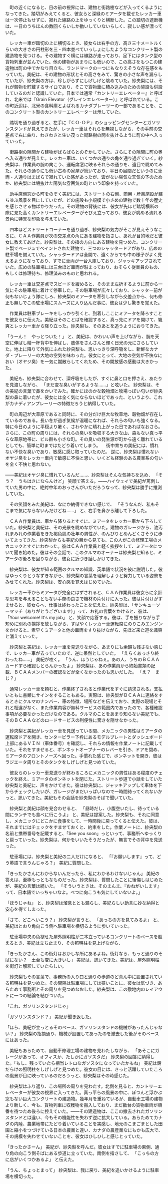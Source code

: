 　町の近くになると、目の前の視界には、建物と街路樹などが入ってくるようになってきた。踏切がみえてくると、彼女らと深緑のミアータを載せたレッカー車は一次停止もせずに、寂れた線路の上をゆっくりと横断した。この踏切の遮断機は、一日のうちほんの数回くらいしか動いしていないらしく、寂しい感が漂っていた。

　レッカー車が踏切の上に横切るとき、彼女らは右手の方、高さ三十メートルくらいの大きさの円柱形を三・四本並べていっしょにしたようなコンクリート製の建造物を見つける。その建物すぐ横には線路が走っており、足下にはタンク型の貨物列車が並んでいた。他の建物があまりにも低いので、この高さをもつこの建造物は町の中でかなり目立ち、ランドマークの一つにもなりえそうな存在感をもっていた。美紀は、その建物の形状とその高さをみて、驚きの小さな声を漏らしていたが、紗央梨の方は、珍しがらずにしげしげと眺めていた。紗央梨には、それが穀物を貯蔵するサイロであり、そこで貨物車に積み込みのための施設も併設しているのだと認識していた。日本では通常『カントリーエレベーター』と呼ばれ、北米では『Grain Elevator（グレインエレベーター）』と呼ばれている。この町近辺は、北米の食料庫とよばれるカナダプレーリーの一部であることを、このコンクリート製のカントリーエレベーターは示していた。

　踏切を通り過ぎると、左手に『ＣＯ-ＯＰ』のショッピングセンターとガソリンスタンドが見えてきたが、レッカー車はそれらを無視しながら、その手前の交差点で右に曲り、わさわさと生い茂った街路樹の間を抜けるように町の中へ入っていった。

　街路樹の隙間から建物がぱらぱらとのぞかしていた。さらにその隙間に町の奥へ入る通りが見えた。レッカー車は、いくつかの通りの角を通り過ぎていく。紗央梨は、作業員の腕の向こう、運転席窓に映るそれらの通りを、遠目で眺めてみた。それらの通りにも低い古めの家屋が続いており、平日の昼間だというのに車両・人通りはまばらで寂れていた感があったが、雲がない陽気な天気の下のためか、紗央梨には垢抜けた陽気な雰囲気の町という印象を持っていた。

　助手席側窓から町をのぞく美紀には、ストリートの右側、商用・産業施設が建ち並ぶ風景を目にしていたが、どの施設も小規模で小さめの建物で数十年の歴史を感じさせる物ばかりだった。その建物の背後には、彼女が先ほど踏切横断の際に見た高くカントリーエレベーターがそびえ立っており、彼女が眺める流れる景色に特異な印象を与えていた。

　四本ほどストリートコーナーを通り過ぎ、紗央梨の気力がそこが見えそうなころに、ＣＡＡ作業員が次の交差点の角にある建物を指さし、あれが目的地だと彼女に教えてあげた。紗央梨は、その指の方向にある建物を見つめた。コンクリート製でベージュでペイントされた建物で、三つのシャッタードアがあり、広めの駐車場を備えていた。シャッタードアは全開で、遠くからでも中の様子がよく見えるようになっており、すでに車両が一台入庫しており、ジャッキアップされていた。広めの駐車場には三台ほど車両が駐まっており、おそらく従業員のもの、もしくは修理待ち、修理済みのものと思われる。

　レッカー車は交差点でスピードを緩めると、そのまま左折するように前から一気にその駐車場に着けて停車した。その駐車場が広々しており、シャッター前が何もないじょう隊にしろ、紗央梨のミアータを牽引しながら交差点から、何も修正も無しでこの駐車場にスムーズに入り込んだ事に、彼女は少し驚きを覚えた。

　作業員は駐車ブレーキをしっかり引くと、到着しここにミアータを降ろすことを彼女らに伝えた。美紀はそのことばを確認すると、真っ先にドアを開けて、颯爽とレッカー車から降り立った。紗央梨も、そのあとを追うようにおりてきた。

「うーん！　やっとついた！」
と、美紀は、かわいい声を上げながら、腕を天空に伸ばし精一杯背中を伸ばし、肢体をさんさんと輝く日光の元にさらしていた。地上に降りて外気にふれた紗央梨も、思いっきり深呼吸をし、新鮮なカナダ・プレーリーの大地の空気を味わった。彼女にとって、大地の空気が不快なにおい（オヤジ臭）を一気に蹴散らしてくれため、その開放感の感動は大きかった。

　美紀も、紗央梨に合わせて、深呼吸をしたが、すぐに鼻と口を押さえ、あたりを見渡しながら、
「まだ変な臭いがするような……」と呟いた。
紗央梨は、その美紀の言葉で鼻をかいでみた。確かにほのかな穀物畑と牧場っぽい匂いが紗央梨の鼻に着いたが、彼女には全く気にならないほどであった、というより、これがカナディアンプレーリーの特徴だろうと納得していた。

　町の周辺が大草原であると同時に、その分だけ巨大な牧草地、穀物畑が存在しているのである。長い冬が過ぎ気候が温暖になれば、それらの匂いも強くなる。特に今日のように平穏より暑く、さわやかに晴れ上がった日であればなおさら。さらに、この町の周りには、それらの臭いを吸収する大きな山、森もない真っ平らな草原地帯に、ビル群も小さな町。その臭いの発生源が町から遠く離れているとしても、簡単に町まではたどり着いてしまう。
　街中育ちの美紀には、慣れない不快な臭いであり、敏感に感じ取っていたのだ。
逆に、紗央梨は慣れないオヤジ臭をレッカー車内で敏感に不快と思い、いくども経験のある農業系の匂いを全く不快と思わない。

——美紀はオヤジ臭に慣れているんだ……、紗央梨はそんな気持ちを込め、
「そう？　うちはきにならんけど」
笑顔で答える。——ハイウェイで美紀が罵倒していた男の中に、絶対中年のおっさんがいただろうなって、紗央梨は勝手に推測していた。

　その笑顔をみた美紀は、なにか納得できない感じで、
「そうなんだ、私もそこまで気にならないんだけどね……」
と、右手を鼻から離して下ろした。

　ＣＡＡ作業員は、車から降りるとすぐに、ミアータをレッカー車から下ろしていた。紗央梨と美紀は、その光景を眺めながていた。建物のガレージから、油汚れまみれの作業着をきた褐色肌の壮年の男性が、のんびりとめんどくさそうに歩いてよってきた。紗央梨からも美紀の目から見ても、この人がこの修理工場のメカニックとすぐにわかった。彼はＣＡＡ作業員と軽く挨拶をして、ミアータについて聞き始めた。彼はその会話で、このクルマのオーナーは紗央梨と知ると、ミアータの後ろを回りながら、彼女に近づき話しかけてきた。

　紗央梨は、彼女が知る範囲のクルマの知識、英単語で状況を彼に説明した。彼はゆっくりとうなずきながら、紗央梨の言葉を理解しようと努力している姿勢をみせてくれた。紗央梨は、安心感を覚えはじめていた。

　レッカー車からミアータが完全にはずされると、ＣＡＡ作業員は彼女らに余計な思考を与えることもない手際の良さで機材の片付けに入った。彼は片付けがすませると、彼女らへ、仕事は終わったことを伝えた。紗央梨は、「サンキューソーマッチ（ありがとうございます）」って、お礼の言葉をかけると、彼は、
「Your welcome! It's my job」
と、笑顔で応答する。彼は、手を振りながら手短めに別れの挨拶を放しながら、すばやくレッカー車運転席にのりこみエンジンをかけると、素早くミアータと他の車両をすり抜けながら、先ほど来た道を颯爽と消えていった。

　紗央梨と美紀は、レッカー車を見送りながら、あまりにも余韻も残さない感じで、レッカー車が去っていたので、逆に呆然としていた。
「えらくあっさり終わったね……」
美紀が呟く。
「うん、ほうじゃねぇ。あの人、うちのＢＣＡＡカードすら確認しとらんかったよ」
紗央梨は、あの作業員から終始書類の記載、ＢＣＡＡメンバーの確認などが全くなかったのも思いだした。
「え？　まじ？」

　通常レッカー車を頼むと、作業終了されると作業代をすぐに請求される。支払いともに書類にサインをすることもある。実際は、紗央梨がＢＣＡＡに連絡をするときにクルマのナンバー、車の特徴、場所などを伝えており、実際の現場とそれと相違がなく、また作業内容が無料サービスの範囲内であったので、各種確認事項が必要なかっただけなのである。クルマのことをあまり知らない美紀でも、そのＢＣＡＡなどのロードサービスの利便性に驚きを隠せなかった。

　紗央梨と美紀がレッカー車を見送っている間、メカニックの男性はミアータの運転席ドアを開き、センターピラー下枠にあるモデルプレートとダッシュボード上部にあるＶＩＮ（車体番号）を確認し、それらの情報を作業ノートに記載していた。それをすませると、ボンネットオープナーのレバーを引き、ドアを閉め、ミアータのフロントノーズへ回った。手慣れた感じで、ボンネットを開き、彼はラジエータ周りとそのタンクをしげしげと見つめていた。

　彼女らのレッカー車見送りが終わるころにメカニックの男性はある程度のチェックを終え、ミアータのボンネットを閉じた。ストリート歩道で小話をしていた紗央梨と美紀に、声をかけてきた。彼は紗央梨に、ジャッキアップして車体を下からチェックしたいが、ガレージがまだいっぱいなので一時間待ってくれないかっと、訊いてきた。美紀もその会話を紗央梨のそばで聞いていた。

　紗央梨と美紀は顔を見合わせると、
「昼時だし、小腹空いたし、待っている間にランチでも食べに行こうよ」
と、美紀は提案した。紗央梨も、それに同意し、メカニックにどこかに食事をして、一時間後に戻ってくると伝えた。彼は、それまでにはチェックをすませておくと、約束をした。作業ノートに、紗央梨の名前と携帯番号を記載すると、「See you soon」っといって、事務所へゆっくりと戻っていった。紗央梨は、何かをいいたそうだったが、無言でその背中を見送った。

　駐車場には、紗央梨と美紀の二人だけになると、
「『お願いします』って、どう英語で言うんじゃろ？」
美紀に質問した。

「きったかさんにわからないんだったら、私にわかるわけないじゃん」
美紀の答えは、至極もっともなものだった。紗央梨は、質問したことに後悔しはじめたが、美紀の言葉は続いた。
「そういうときは、そのまんま、『おねがいします』って、日本語でいっちゃいなよ。べつに向こうも気にしていないよ。」

「ほうじゃね」
と、紗央梨は溜息ととも漏らし、美紀らしい助言に妙な納得と安心を得てしまった。

「さて、どこへいこう？」
紗央梨が言うと、
「あっちの方を見てみるよ」
と、美紀はとおり角向こう側へ駐車場を横切るように歩いていった。

　駐車場中央の色褪せた屋外照明柱が二本立っているコンクリートのベースを超えるとき、美紀は立ち止まり、その照明柱を見上げながら、

「きったかさん、この街灯はおかしな所にあるよね。街灯なら、もっと通りのそばにない？　土台も変に大きいし」
美紀は、訊いてきた。美紀は、屋外照明柱を街灯と解釈していたらしい。

　紗央梨もその言葉で、事務所の入り口と通りの歩道のど真ん中に設置されている照明柱を見つめた。その間隔は駐車場にしては狭いことに、彼女は気づき、あらためて事務所とその周りを見つめなおした。紗央梨は、この敷地内のレイアウトに一つの結論を結びついた。

「これ、ガソリンスタンドじゃ」

「ガソリンスタンド？」
美紀が聞き返した。

「ほら、美紀が立っとるそのベース、ガソリンスタンドの機械があったんじゃない？」
紗央梨の指摘通り、機械が設置してあったのを撤去した後がそのベースにはあった。

　美紀もあらためて、自動車修理工場の建物を見わたしながら、
「あそこにガレージがあって、オフィスか、たしかにガソスタだ」
紗央梨の回答に納得した。「もし、残っていたら相当レトロなガソスタになっていたかもね」
美紀は錆だらけの照明柱をしげしげと見つめた。彼女の目には、きっと活躍していたころの風景が目に映っているのだろうっと、紗央梨はその時感じた。

　紗央梨はふり返り、この場所の周りを見わたす。北側を見ると、カントリーエレベーターが彼女の視界に入ってきた。真っ平らの風景の中に、ぽつんと浮かぶ窓もない巨大コンクリートの建造物。幾年月を重ねているが、自動車工場の建物より新しく、今も、貨物列車に収穫物を搬入しており、まだ数台の貨物車両が順番を待つため後ろに控えていた。——その建造物は、ここの撤去されたガソリンスタンドとは違い、今もその機能性を失わず逆に拡大している。あらためてカナダの内陸、農業地帯にたどり着いていることを実感し、地元のこまごまとした田園と縮小をつづけている日本の農業と違い、カナダの農産業なにもかも広大で、その規模を失わせていないことを、彼女はひしひしと感じとっていた。

 「きったかさーん」
美紀が、紗央梨を呼んだ。彼女はすでに駐車場の東側、通り角の向こう側そばにある歩道に立っていた。南側を指さして、
「こっちの方に店がいくつかあるよ」
と伝えた。

「うん、ちょっとまって」
紗央梨は、我に戻り、美紀を追いかけるように駐車場を横切った。